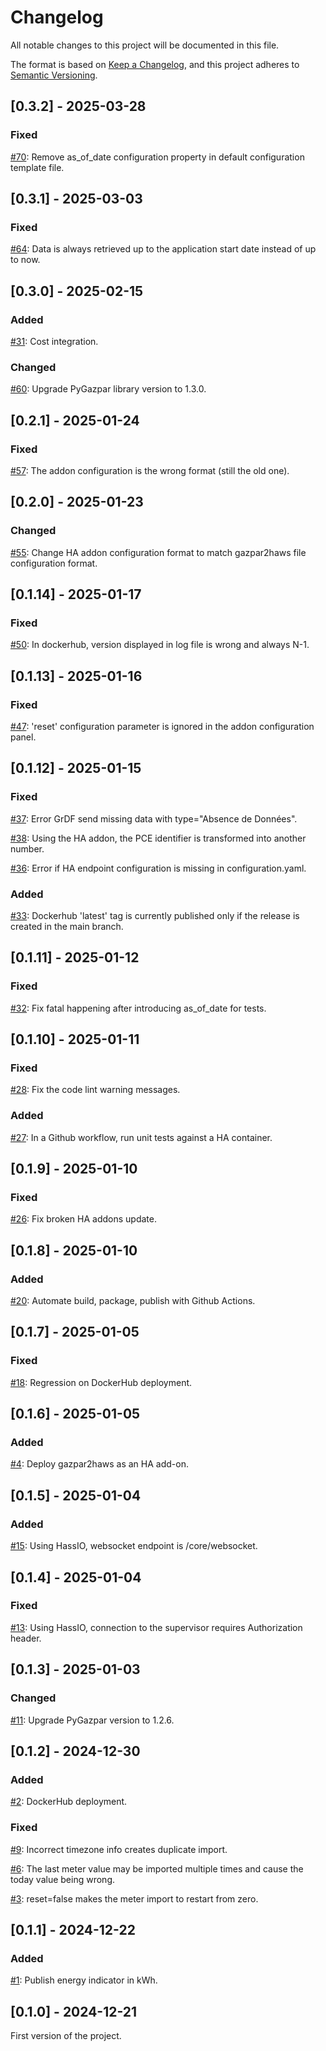 # Changelog

All notable changes to this project will be documented in this file.

The format is based on [Keep a Changelog](https://keepachangelog.com/en/1.0.0/),
and this project adheres to [Semantic Versioning](https://semver.org/spec/v2.0.0.html).

## [0.3.2] - 2025-03-28

### Fixed

[#70](https://github.com/ssenart/gazpar2haws/issues/70): Remove as_of_date configuration property in default configuration template file.

## [0.3.1] - 2025-03-03

### Fixed

[#64](https://github.com/ssenart/gazpar2haws/issues/64): Data is always retrieved up to the application start date instead of up to now.

## [0.3.0] - 2025-02-15

### Added

[#31](https://github.com/ssenart/gazpar2haws/issues/31): Cost integration.

### Changed

[#60](https://github.com/ssenart/gazpar2haws/issues/60): Upgrade PyGazpar library version to 1.3.0.

## [0.2.1] - 2025-01-24

### Fixed

[#57](https://github.com/ssenart/gazpar2haws/issues/57): The addon configuration is the wrong format (still the old one).

## [0.2.0] - 2025-01-23

### Changed

[#55](https://github.com/ssenart/gazpar2haws/issues/55): Change HA addon configuration format to match gazpar2haws file configuration format.

## [0.1.14] - 2025-01-17

### Fixed

[#50](https://github.com/ssenart/gazpar2haws/issues/50): In dockerhub, version displayed in log file is wrong and always N-1.

## [0.1.13] - 2025-01-16

### Fixed

[#47](https://github.com/ssenart/gazpar2haws/issues/47): 'reset' configuration parameter is ignored in the addon configuration panel.

## [0.1.12] - 2025-01-15

### Fixed

[#37](https://github.com/ssenart/gazpar2haws/issues/37): Error GrDF send missing data with type="Absence de Données".

[#38](https://github.com/ssenart/gazpar2haws/issues/38): Using the HA addon, the PCE identifier is transformed into another number.

[#36](https://github.com/ssenart/gazpar2haws/issues/36): Error if HA endpoint configuration is missing in configuration.yaml.

### Added

[#33](https://github.com/ssenart/gazpar2haws/issues/33): Dockerhub 'latest' tag is currently published only if the release is created in the main branch.

## [0.1.11] - 2025-01-12

### Fixed

[#32](https://github.com/ssenart/gazpar2haws/issues/32): Fix fatal happening after introducing as_of_date for tests.

## [0.1.10] - 2025-01-11

### Fixed

[#28](https://github.com/ssenart/gazpar2haws/issues/28): Fix the code lint warning messages.

### Added

[#27](https://github.com/ssenart/gazpar2haws/issues/27): In a Github workflow, run unit tests against a HA container.

## [0.1.9] - 2025-01-10

### Fixed

[#26](https://github.com/ssenart/gazpar2haws/issues/26): Fix broken HA addons update.

## [0.1.8] - 2025-01-10

### Added

[#20](https://github.com/ssenart/gazpar2haws/issues/20): Automate build, package, publish with Github Actions.

## [0.1.7] - 2025-01-05

### Fixed

[#18](https://github.com/ssenart/gazpar2haws/issues/18): Regression on DockerHub deployment.

## [0.1.6] - 2025-01-05

### Added

[#4](https://github.com/ssenart/gazpar2haws/issues/4): Deploy gazpar2haws as an HA add-on.

## [0.1.5] - 2025-01-04

### Added

[#15](https://github.com/ssenart/gazpar2haws/issues/15): Using HassIO, websocket endpoint is /core/websocket.

## [0.1.4] - 2025-01-04

### Fixed

[#13](https://github.com/ssenart/gazpar2haws/issues/13): Using HassIO, connection to the supervisor requires Authorization header.

## [0.1.3] - 2025-01-03

### Changed

[#11](https://github.com/ssenart/gazpar2haws/issues/11): Upgrade PyGazpar version to 1.2.6.

## [0.1.2] - 2024-12-30

### Added

[#2](https://github.com/ssenart/gazpar2haws/issues/2): DockerHub deployment.

### Fixed

[#9](https://github.com/ssenart/gazpar2haws/issues/9): Incorrect timezone info creates duplicate import.

[#6](https://github.com/ssenart/gazpar2haws/issues/6): The last meter value may be imported multiple times and cause the today value being wrong.

[#3](https://github.com/ssenart/gazpar2haws/issues/3): reset=false makes the meter import to restart from zero.

## [0.1.1] - 2024-12-22

### Added

[#1](https://github.com/ssenart/gazpar2haws/issues/1): Publish energy indicator in kWh.

## [0.1.0] - 2024-12-21

First version of the project.
